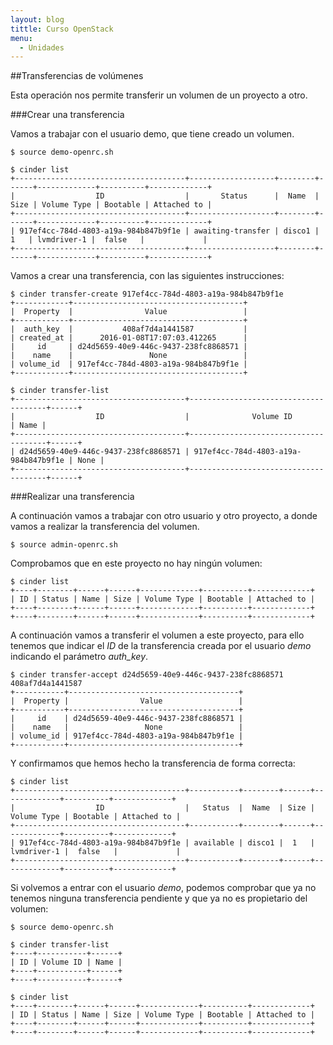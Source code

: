 ```yaml
---
layout: blog
tittle: Curso OpenStack
menu:
  - Unidades
---
```


##Transferencias de volúmenes

Esta operación nos permite transferir un volumen de un proyecto a otro.

###Crear una transferencia

Vamos a trabajar con el usuario demo, que tiene creado un volumen.

	$ source demo-openrc.sh	

	$ cinder list
	+--------------------------------------+-------------------+--------+------+-------------+----------+-------------+
	|                  ID                  |       Status      |  Name  | Size | Volume Type | Bootable | Attached to |
	+--------------------------------------+-------------------+--------+------+-------------+----------+-------------+
	| 917ef4cc-784d-4803-a19a-984b847b9f1e | awaiting-transfer | disco1 |  1   | lvmdriver-1 |  false   |             |
	+--------------------------------------+-------------------+--------+------+-------------+----------+-------------+

Vamos a crear una transferencia, con las siguientes instrucciones:

	$ cinder transfer-create 917ef4cc-784d-4803-a19a-984b847b9f1e
	+------------+--------------------------------------+
	|  Property  |                Value                 |
	+------------+--------------------------------------+
	|  auth_key  |           408af7d4a1441587           |
	| created_at |      2016-01-08T17:07:03.412265      |
	|     id     | d24d5659-40e9-446c-9437-238fc8868571 |
	|    name    |                 None                 |
	| volume_id  | 917ef4cc-784d-4803-a19a-984b847b9f1e |
	+------------+--------------------------------------+
	
	$ cinder transfer-list
	+--------------------------------------+--------------------------------------+------+
	|                  ID                  |              Volume ID               | Name |
	+--------------------------------------+--------------------------------------+------+
	| d24d5659-40e9-446c-9437-238fc8868571 | 917ef4cc-784d-4803-a19a-984b847b9f1e | None |
	+--------------------------------------+--------------------------------------+------+

###Realizar una transferencia

A continuación vamos a trabajar con otro usuario y otro proyecto, a donde vamos a realizar la transferencia del volumen.

	$ source admin-openrc.sh

Comprobamos que en este proyecto no hay ningún volumen:

	$ cinder list
	+----+--------+------+------+-------------+----------+-------------+
	| ID | Status | Name | Size | Volume Type | Bootable | Attached to |
	+----+--------+------+------+-------------+----------+-------------+
	+----+--------+------+------+-------------+----------+-------------+

A continuación vamos a transferir el volumen a este proyecto, para ello tenemos que indicar el *ID* de la transferencia creada por el usuario *demo* indicando el parámetro *auth_key*.

	$ cinder transfer-accept d24d5659-40e9-446c-9437-238fc8868571 408af7d4a1441587
	+-----------+--------------------------------------+
	|  Property |                Value                 |
	+-----------+--------------------------------------+
	|     id    | d24d5659-40e9-446c-9437-238fc8868571 |
	|    name   |                 None                 |
	| volume_id | 917ef4cc-784d-4803-a19a-984b847b9f1e |
	+-----------+--------------------------------------+

Y confirmamos que hemos hecho la transferencia de forma correcta:

	$ cinder list
	+--------------------------------------+-----------+--------+------+-------------+----------+-------------+
	|                  ID                  |   Status  |  Name  | Size | Volume Type | Bootable | Attached to |
	+--------------------------------------+-----------+--------+------+-------------+----------+-------------+
	| 917ef4cc-784d-4803-a19a-984b847b9f1e | available | disco1 |  1   | lvmdriver-1 |  false   |             |
	+--------------------------------------+-----------+--------+------+-------------+----------+-------------+

Si volvemos a entrar con el usuario *demo*, podemos comprobar que ya no tenemos ninguna transferencia pendiente y que ya no es propietario del volumen:


	$ source demo-openrc.sh

	$ cinder transfer-list
	+----+-----------+------+
	| ID | Volume ID | Name |
	+----+-----------+------+
	+----+-----------+------+	

	$ cinder list
	+----+--------+------+------+-------------+----------+-------------+
	| ID | Status | Name | Size | Volume Type | Bootable | Attached to |
	+----+--------+------+------+-------------+----------+-------------+
	+----+--------+------+------+-------------+----------+-------------+
